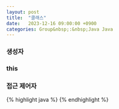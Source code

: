 ```yaml
---
layout: post
title:  "클래스"
date:   2023-12-16 09:00:00 +0900
categories: Group&nbsp;:&nbsp;Java Java
---
```


### 생성자

### this

### 접근 제어자

{% highlight java %}
{% endhighlight %}